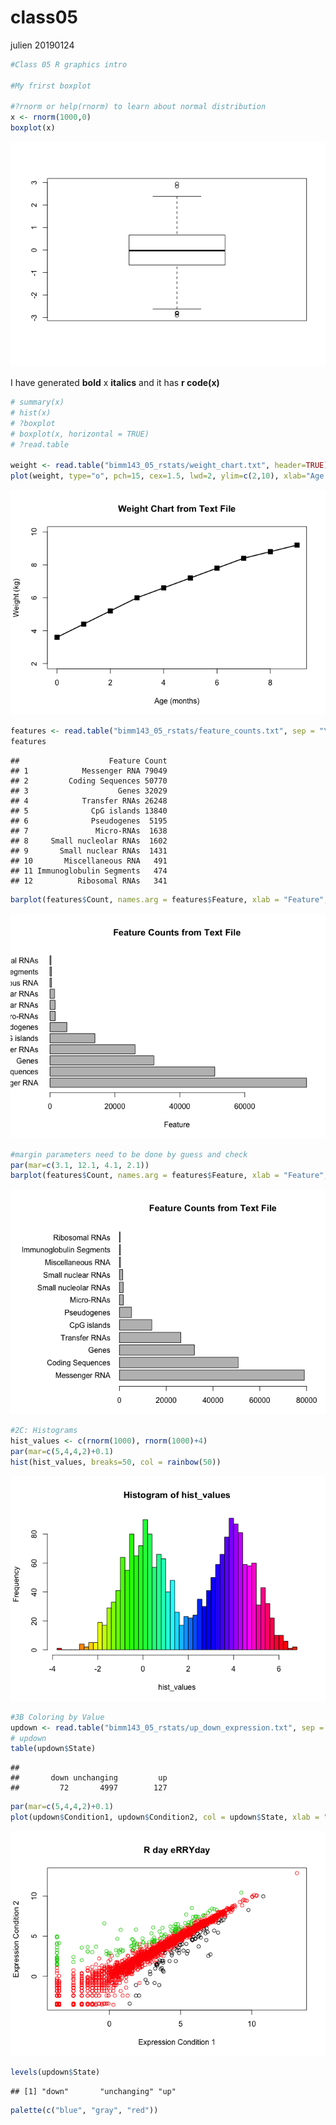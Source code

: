 class05
================
julien
20190124

``` r
#Class 05 R graphics intro

#My frirst boxplot

#?rnorm or help(rnorm) to learn about normal distribution
x <- rnorm(1000,0)
boxplot(x)
```

![](class05_files/figure-markdown_github/unnamed-chunk-1-1.png)

I have generated **bold** x **italics** and it has **r code(x)**

``` r
# summary(x)
# hist(x)
# ?boxplot
# boxplot(x, horizontal = TRUE)
# ?read.table

weight <- read.table("bimm143_05_rstats/weight_chart.txt", header=TRUE)
plot(weight, type="o", pch=15, cex=1.5, lwd=2, ylim=c(2,10), xlab="Age (months)", ylab="Weight (kg)", main="Weight Chart from Text File")
```

![](class05_files/figure-markdown_github/unnamed-chunk-2-1.png)

``` r
features <- read.table("bimm143_05_rstats/feature_counts.txt", sep = "\t", header = TRUE)
features
```

    ##                    Feature Count
    ## 1            Messenger RNA 79049
    ## 2         Coding Sequences 50770
    ## 3                    Genes 32029
    ## 4            Transfer RNAs 26248
    ## 5              CpG islands 13840
    ## 6              Pseudogenes  5195
    ## 7               Micro-RNAs  1638
    ## 8     Small nucleolar RNAs  1602
    ## 9       Small nuclear RNAs  1431
    ## 10       Miscellaneous RNA   491
    ## 11 Immunoglobulin Segments   474
    ## 12          Ribosomal RNAs   341

``` r
barplot(features$Count, names.arg = features$Feature, xlab = "Feature", horiz = TRUE, las=1, mar=c(1,1,1,1), main = "Feature Counts from Text File")
```

![](class05_files/figure-markdown_github/unnamed-chunk-2-2.png)

``` r
#margin parameters need to be done by guess and check
par(mar=c(3.1, 12.1, 4.1, 2.1))
barplot(features$Count, names.arg = features$Feature, xlab = "Feature", horiz = TRUE, las=1, main = "Feature Counts from Text File", xlim = c(0,80000))
```

![](class05_files/figure-markdown_github/unnamed-chunk-2-3.png)

``` r
#2C: Histograms
hist_values <- c(rnorm(1000), rnorm(1000)+4)
par(mar=c(5,4,4,2)+0.1)
hist(hist_values, breaks=50, col = rainbow(50))
```

![](class05_files/figure-markdown_github/unnamed-chunk-2-4.png)

``` r
#3B Coloring by Value
updown <- read.table("bimm143_05_rstats/up_down_expression.txt", sep = "\t", header = TRUE)
# updown
table(updown$State)
```

    ## 
    ##       down unchanging         up 
    ##         72       4997        127

``` r
par(mar=c(5,4,4,2)+0.1)
plot(updown$Condition1, updown$Condition2, col = updown$State, xlab = "Expression Condition 1", ylab = "Expression Condition 2", main = "R day eRRYday")
```

![](class05_files/figure-markdown_github/unnamed-chunk-2-5.png)

``` r
levels(updown$State)
```

    ## [1] "down"       "unchanging" "up"

``` r
palette(c("blue", "gray", "red"))
```
